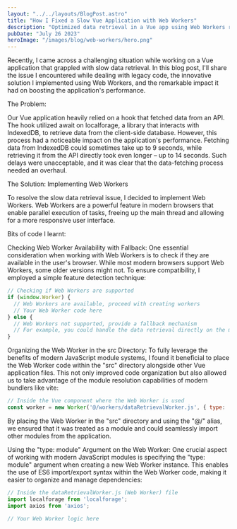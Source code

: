 ```yaml
---
layout: "../../layouts/BlogPost.astro"
title: "How I Fixed a Slow Vue Application with Web Workers"
description: "Optimized data retrieval in a Vue app using Web Workers resulted in a significant performance boost, reducing fetching times from up to 14 seconds to just 2 seconds."
pubDate: "July 26 2023"
heroImage: "/images/blog/web-workers/hero.png"
---
```


Recently, I came across a challenging situation while working on a Vue application that grappled with slow data retrieval. In this blog post, I'll share the issue I encountered while dealing with legacy code, the innovative solution I implemented using Web Workers, and the remarkable impact it had on boosting the application's performance.

The Problem:

Our Vue application heavily relied on a hook that fetched data from an API. The hook utilized await on localforage, a library that interacts with IndexedDB, to retrieve data from the client-side database. However, this process had a noticeable impact on the application's performance. Fetching data from IndexedDB could sometimes take up to 9 seconds, while retrieving it from the API directly took even longer – up to 14 seconds. Such delays were unacceptable, and it was clear that the data-fetching process needed an overhaul.

The Solution: Implementing Web Workers

To resolve the slow data retrieval issue, I decided to implement Web Workers. Web Workers are a powerful feature in modern browsers that enable parallel execution of tasks, freeing up the main thread and allowing for a more responsive user interface.

Bits of code I learnt:

Checking Web Worker Availability with Fallback:
One essential consideration when working with Web Workers is to check if they are available in the user's browser. While most modern browsers support Web Workers, some older versions might not. To ensure compatibility, I employed a simple feature detection technique:

```js
// Checking if Web Workers are supported
if (window.Worker) {
  // Web Workers are available, proceed with creating workers
  // Your Web Worker code here
} else {
  // Web Workers not supported, provide a fallback mechanism
  // For example, you could handle the data retrieval directly on the main thread
}
```

Organizing the Web Worker in the src Directory:
To fully leverage the benefits of modern JavaScript module systems, I found it beneficial to place the Web Worker code within the "src" directory alongside other Vue application files. This not only improved code organization but also allowed us to take advantage of the module resolution capabilities of modern bundlers like vite:

```js
// Inside the Vue component where the Web Worker is used
const worker = new Worker('@/workers/dataRetrievalWorker.js', { type: 'module' });
```

By placing the Web Worker in the "src" directory and using the "@/" alias, we ensured that it was treated as a module and could seamlessly import other modules from the application.

Using the "type: module" Argument on the Web Worker:
One crucial aspect of working with modern JavaScript modules is specifying the "type: module" argument when creating a new Web Worker instance. This enables the use of ES6 import/export syntax within the Web Worker code, making it easier to organize and manage dependencies:

```js
// Inside the dataRetrievalWorker.js (Web Worker) file
import localforage from 'localforage';
import axios from 'axios';

// Your Web Worker logic here
```

